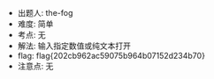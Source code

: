 - 出题人: the-fog
- 难度: 简单
- 考点: 无
- 解法: 输入指定数值或纯文本打开
- flag: flag{202cb962ac59075b964b07152d234b70}
- 注意点: 无
